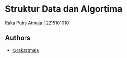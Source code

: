 
# Struktur Data dan Algortima

Raka Putra Atmaja | 2215101010


## Authors

- [@rakaatmaja](https://www.github.com/rakaatmaja)

